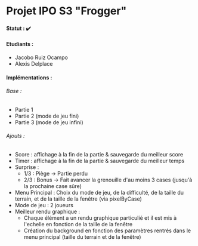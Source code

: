 # Projet IPO S3 "Frogger"

#### Statut : :heavy_check_mark:

#### Etudiants :

* Jacobo Ruiz Ocampo
* Alexis Delplace

#### Implémentations :

###### Base :

* Partie 1
* Partie 2 (mode de jeu fini)
* Partie 3 (mode de jeu infini)

###### Ajouts :

* Score : affichage à la fin de la partie & sauvegarde du meilleur score
* Timer : affichage à la fin de la partie & sauvegarde du meilleur temps
* Surprise :
   * 1/3 : Piège → Partie perdu
   * 2/3 : Bonus → Fait avancer la grenouille d'au moins 3 cases (jusqu'à la prochaine case sûre)
* Menu Principal : Choix du mode de jeu, de la difficulté, de la taille du terrain, et de la taille de la fenêtre (via pixelByCase)
* Mode de jeu : 2 joueurs
* Meilleur rendu graphique :
   * Chaque élément a un rendu graphique particulié et il est mis à l'echelle en fonction de la taille de la fenêtre
   * Création du background en fonction des paramètres rentrés dans le menu principal (taille du terrain et de la fenêtre)
